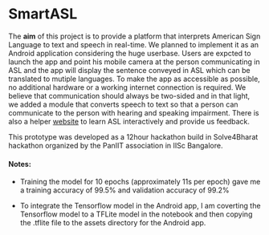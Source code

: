 # SmartASL
The **aim** of this project is to provide a platform that interprets American Sign Language to text and speech in real-time. We planned to implement it as an Android application considering the huge userbase. Users are expcted to launch the app and point his mobile camera at the person communicating in ASL and the app will display the sentence conveyed in ASL which can be translated to mutiple languages. To make the app as accessible as possible, no additional hardware or a working internet connection is required. We believe that communication should always be two-sided and in that light, we added a module that converts speech to text so that a person can communicate to the person with hearing and speaking impairment. There is also a helper [website](http://ArghyaBiswas0.github.io/SmartASL/static/index.html) to learn ASL interactively and provide us feedback.

This prototype was developed as a 12hour hackathon build in Solve4Bharat hackathon organized by the PanIIT association in IISc Bangalore.


#### Notes:

- Training the model for 10 epochs \(approximately 11s per epoch) gave me a training accuracy of 99.5% and validation accuracy of 99.2%

- To integrate the Tensorflow model in the Android app, I am coverting the Tensorflow model to a TFLite model in the notebook and then copying the .tflite file to the assets directory for the Android app.

